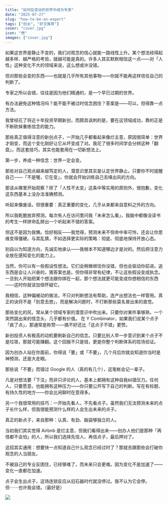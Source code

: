 ```yaml
---
title: "如何在变动的世界中成为专家"
date: "2025-07-27"
slug: "how-to-be-an-expert"
tags: ["创业", "好文推荐"]
cover: "cover.jpg"
icon: "😎"
images: ["cover.jpg"]
---
```

如果这世界是静止不变的，我们对观念的信心就能一路线性上升。某个想法经得起越多样、越严格的考验，就越可能是真的。许多人其实默默相信这一点——对「人性」这种变化不大的领域来说，这么想或许没错。



但对那些会变的东西——也就是几乎所有其他事物——你就不能再这样信任自己的判断了。



专家之所以会错，往往是因为他们精通的，是一个早已过期的世界。



有办法避免这种情况吗？能不能不被过时信念困住？答案是——可以，但得靠一点方法。



我曾经花了将近十年投资早期新创，而颇具讽刺的是，要在这领域成功，靠的正是不断砍掉重练信念的能力。



那些真正值得注意的新创点子，一开始几乎都看起来像烂主意，原因很简单：世界才刚变，而这个变化刚好让它从坏变成了对。我花了很多时间学会分辨这种「翻盘」，而这套技巧，其实也能套用在一切新想法上。



第一步，养成一种信念：世界一定会变。



那些对自己观点越来越笃定的人，潜意识里其实是认定世界静止。只要你不时提醒自己——「不是喔，它在变」，你就会开始训练自己去嗅出风的方向。



那该从哪里开始观察？除了「人性不太变」这条中等实用的原则外，很抱歉，变化这东西基本上没办法准确预测。



听起来像废话，但很重要：真正重要的变化，几乎从来都来自意料之外的方向。



所以我乾脆放弃预测。每次有人在访问里问我「未来怎么看」，我脑中都像没读书的考生一样拼命乱掰出一个听起来不错的答案。



但这不是因为我懒。恰好相反——我觉得，预测未来不但命中率可怜，还会让你思维变得僵硬。与其乱猜，不如选择更实际的策略：彻底、彻底地保持开放心态。



别自以为知道方向，先诚实地承认——我根本不知道哪边才是对的。然后把注意力全放在感知变化的能力上。



当然，你可以有一些假设性想法。它们会稍微绑住你没错，但也会驱动你前进。追东西是会让人兴奋的，猜答案也是。但你得非常有纪律，不让这些假设变成执念。
一旦别人开始把某个想法跟你绑在一起，那个想法就更可能变成你想相信的东西——这时你就该加倍怀疑它。



我相信，这种偏被动的做法，不只对判断想法有帮助，连产出想法也一样管用。真正的诀窍不是「刻意去想」，而是解决问题时，不打断那些莫名冒出来的直觉。



那些变化的风，常从某个领域专家的潜意识中吹出来。只要你对某件事够熟，一个突然跳出来的怪念头，几乎都有价值。
在 Y Combinator，如果我们说某个点子「疯了点」，那通常是称赞——搞不好还比「这点子不错」更赞。



新创投资人有极高的动机要刷新自己的信念。只要比别人早一步意识到某个点子不是垃圾，那就可能赚翻。这个回报不只是钱，更是你整个判断体系的现场验证。



因为创办人站在你面前，你得说「要」或「不要」，几个月后你就会知道你当时是神预测，还是大走眼。



那些说「不要」而错过 Google 的人（真的有几个），这笔帐会记一辈子。



凡是对想法要「下注」而非只评论的人，基本上都拥有这种自我纠错压力。任何人，只要愿意，也能拥有这种压力——你只要公开写下自己的判断。写在有标题、有持久性的地方——你会比闲聊时在意得多。



另一个我很常用的技巧：一开始先看人，不先看点子。虽然我们无法预测未来的点子长什么样，但我很能预测什么样的人会生出未来的点子。



真正的新点子，来自那种：认真、有劲、脑袋够独立的人。



当初我们其实觉得 Airbnb 是烂主意，但我们看得出来——创办人他们是那种「再怪都不会怕」的人，所以我们选择先信人、再信点子，最后押对了。



这招其实通用：想要快一点知道自己什么观念已经过时了？那就去跟那些会打破你观念的人当朋友。



不被自己的专业反困住，已经够难了，而未来只会更难。因为变化不是加速了——变化一直都在加速。



点子会生出点子，这场连锁反应从旧石器时代就没停过。我不认为它会停。
但⋯⋯也许我会错。（最好是）




![](https://prod-files-secure.s3.us-west-2.amazonaws.com/112d0858-5090-4d34-a606-b75eb8d65fd2/46476355-9cf3-4e99-9b7a-3531bc426380/1000202064.png?X-Amz-Algorithm=AWS4-HMAC-SHA256&X-Amz-Content-Sha256=UNSIGNED-PAYLOAD&X-Amz-Credential=ASIAZI2LB4662I66NJNN%2F20251016%2Fus-west-2%2Fs3%2Faws4_request&X-Amz-Date=20251016T111152Z&X-Amz-Expires=3600&X-Amz-Security-Token=IQoJb3JpZ2luX2VjEOH%2F%2F%2F%2F%2F%2F%2F%2F%2F%2FwEaCXVzLXdlc3QtMiJHMEUCIQCarQzn3BbYP5ZLaN9h%2Fu%2BuHb6Tr9%2BfZ6JGaX8X%2BvD0rAIgMexyb9Bd5KqM5Y6J6WKG7zu%2Bi6kTr6ZTpmf2eHfY6LsqiAQIiv%2F%2F%2F%2F%2F%2F%2F%2F%2F%2FARAAGgw2Mzc0MjMxODM4MDUiDPNqN%2Be0Ob1NvQeb%2BircA2e8z4SNHeoGWP8T91%2BZvpyeTSRl9V6dLyEhbZvZl1qeu4efpE3JDNQFsXztBx4rjzPq9axTICsyg8ZB0A0b7sneEZ52LqTbfPrsy1vK%2B6gulDOTLMy11Lh%2FwYYh1mP81EckSCcK43tPpEbW9o7aYn1pRLoILTjcC4wob1d6JrVTvd43iFChF4gn%2FCiJeRTAR3PGlusc3nBA1WDzl5QH8KRO1gt%2FNu3HVN75P4H%2FnHUl2WxHe%2Fuej9Z82BZIDuxRzPjFs15sWyblOxt3tli1sS1iNcLOfV0c2qsizSMYLqhjlU4jpaDKL4eKDrq2x38m6kMy8fVprKnEhmzofXXBT7BdF%2FZD0xxzcB8gBgxJb6REH8%2ByThqa41aIqkNMM2S4LaXGPH8IufWweAL2%2FdF%2FCVDzNaNxlJO%2FzJePwvLznvVE9NZop0S3SG2W%2B0WO%2Fg9K%2BqeNtOrgUOqc6rwZ6qn4q83riF%2FC0eP5%2FmJso%2FJLfqjQVcHEEQ7tt6U%2F1mRaqzks4YDVpuqzUHaCVAzINC%2FtgeYHOTfF%2BmHq3DTpM8vTIennLrEz5xGMQjqoA4tD9T803DevMT0u%2FAEmnygL2i2q82IJOsrof6KTZagJAzIhsF4lZUynea3MuVKqjrmRMKfawscGOqUB4FZ7Q9YP7GDortWs0PEO3yUohQ3vTWjh4XYhhnyMf9cTUSJMUrUMIvoYIKG7cRp96G3fA6XUs6L50xsMOb%2Bm7W4eVM5YsoY5cEpjSfzexTU6t5fRcPkL98r%2BDkpS0IqQ8jDhACCy3HDlQTnKQnxrS708ZHlRCCe%2Bj3nXZLuDNvMPPD7H13QqNTgzBS68XC%2FvPCR8J3gloUafsMYynspiOukbU47g&X-Amz-Signature=cb3b6bbcadfba6a60b9e37e9876ad407632ce1bad5c17734c3be907339da0536&X-Amz-SignedHeaders=host&x-amz-checksum-mode=ENABLED&x-id=GetObject)

